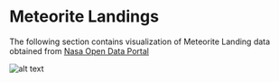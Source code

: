 # Meteorite Landings

The following section contains visualization of Meteorite Landing data obtained from [Nasa Open Data Portal](https://data.nasa.gov/Space-Science/Meteorite-Landings/gh4g-9sfh/about_data)

![alt text]([https://github.com/[username]/[reponame]/blob/[branch]/image.jpg?raw=tru](https://github.com/samsuy0304/Visualization_Projects/blob/main/Python_Viz/Meteorite_Landings/Map.PNG)https://github.com/samsuy0304/Visualization_Projects/blob/main/Python_Viz/Meteorite_Landings/Map.PNG)
